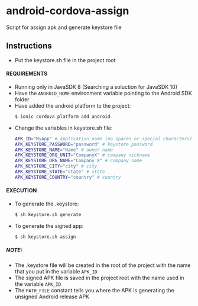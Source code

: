 # android-cordova-assign
Script for assign apk and generate keystore file

## Instructions

 - Put the keystore.sh file in the project root

#### REQUIREMENTS

- Running only in JavaSDK 8 (Searching a soluction for JavaSDK 10)
- Have the `ANDROID_HOME` environment variable pointing to the Android SDK folder
- Have added the android platform to the project:
    ```sh
    $ ionic cordova platform add android
    ```
- Change the variables in keystore.sh file:
    ```sh
    APK_ID="MyApp" # application name (no spaces or special characters)
    APK_KEYSTORE_PASSWORD="password" # keystore password
    APK_KEYSTORE_NAME="Name" # owner name
    APK_KEYSTORE_ORG_UNIT="CompanyX" # company nickname 
    APK_KEYSTORE_ORG_NAME="Company X" # company name
    APK_KEYSTORE_CITY="city" # city
    APK_KEYSTORE_STATE="state" # state
    APK_KEYSTORE_COUNTRY="country" # country
    ```

#### EXECUTION
- To generate the .keystore:
    ```sh
    $ sh keystore.sh generate
    ```
- To generate the signed app:
    ```sh
    $ sh keystore.sh assign
    ```

##### NOTE:

- The .keystore file will be created in the root of the project with the name that you put in the variable `APK_ID`
- The signed APK file is saved in the project root with the name used in the variable `APK_ID`
- The `PATH_FILE` constant tells you where the APK is generating the unsigned Android release APK
